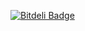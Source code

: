 [![Bitdeli Badge](https://d2weczhvl823v0.cloudfront.net/logikinc/pubnub-laravel/trend.png)](https://bitdeli.com/free "Bitdeli Badge")
